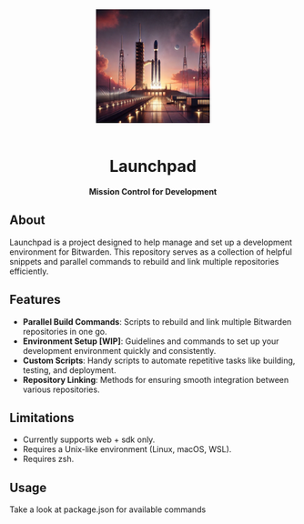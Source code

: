 <div align="center">
  <img src="assets/launchpad.png" alt="Launchpad" width="200px" margin="3">
  <br></br>
  <h1>Launchpad</h1>
  <p>
    <strong>Mission Control for Development</strong>
  </p>
</div>

## About

Launchpad is a project designed to help manage and set up a development environment for Bitwarden. This repository serves as a collection of helpful snippets and parallel commands to rebuild and link multiple repositories efficiently.

## Features

- **Parallel Build Commands**: Scripts to rebuild and link multiple Bitwarden repositories in one go.
- **Environment Setup [WIP]**: Guidelines and commands to set up your development environment quickly and consistently.
- **Custom Scripts**: Handy scripts to automate repetitive tasks like building, testing, and deployment.
- **Repository Linking**: Methods for ensuring smooth integration between various repositories.

## Limitations

- Currently supports web + sdk only.
- Requires a Unix-like environment (Linux, macOS, WSL).
- Requires zsh.

## Usage

Take a look at package.json for available commands
